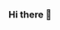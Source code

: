 ### Hi there 👋

<!--
**aviboy2006/aviboy2006** is a ✨ _special_ ✨ repository because its `README.md` (this file) appears on your GitHub profile.

Here are some ideas to get you started:

- 🔭 I’m currently working on one idea 
- 🌱 I’m currently learning Titanium Native app framework and Javascript in depth
- 👯 I’m looking to collaborate on ...
- 🤔 I’m looking for help with ...
- 💬 Ask me about AWS S3, CloudFront, VPC, EC2, Route53, Angular, PHP, UI
- 📫 How to reach me: Twitter: @aviboy2006 Linkedin: https://www.linkedin.com/in/avinash-dalvi-315b021a/
- 😄 Pronouns: Avi
- ⚡ Fun fact: I am hungry for learning and helping
-->
